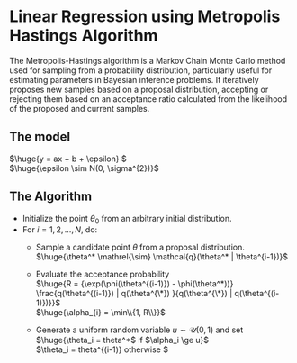 # Linear Regression using Metropolis Hastings Algorithm

The Metropolis-Hastings algorithm is a Markov Chain Monte Carlo method used for sampling from a probability distribution, particularly useful for estimating parameters in Bayesian inference problems. It iteratively proposes new samples based on a proposal distribution, accepting or rejecting them based on an acceptance ratio calculated from the likelihood of the proposed and current samples.

## The model
$\huge{y = ax + b + \epsilon} $  
$\huge{\epsilon \sim N(0, \sigma^{2})}$ 

## The Algorithm
* Initialize the point $\theta_{0}$ from an arbitrary initial distribution.
* For $i = 1, 2, \ldots, N$, do:
  * Sample a candidate point $\theta$ from a proposal distribution.\
    $\huge{\theta^* \mathrel{\sim} \mathcal{q}(\theta^* | \theta^{i-1})}$
  * Evaluate the acceptance probability\
    $\huge{R = {\exp(\phi(\theta^{(i-1)}) - \phi(\theta^*))} \frac{q(\theta^{(i-1)}) | q(\theta^{\*}) }{q(\theta^{\*}) | q(\theta^{(i-1)})}}$\
    $\huge{\alpha_{i} = \min\\{1, R\\}}$

  * Generate a uniform random variable $u \mathrel{\sim} \mathcal{U}(0,1)$ and set\
    $\huge{\theta_i = theta^*$ if $\alpha_i \ge u}$\
    $\theta_i = theta^{(i-1)} otherwise $  
   







    

